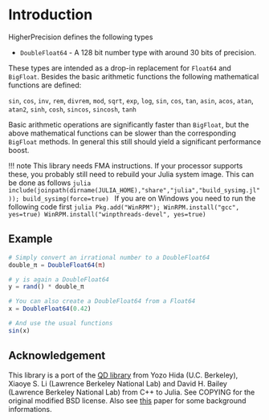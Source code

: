 # Introduction

HigherPrecision defines the following types
* `DoubleFloat64` - A 128 bit number type with around 30 bits of precision.

These types are intended as a drop-in replacement for `Float64` and `BigFloat`.
Besides the basic arithmetic functions the following mathematical functions are defined:

`sin`, `cos`, `inv`, `rem`, `divrem`, `mod`,
`sqrt`, `exp`, `log`, `sin`, `cos`, `tan`,
`asin`, `acos`, `atan`, `atan2`,
`sinh`, `cosh`, `sincos`, `sincosh`, `tanh`


Basic arithmetic operations are significantly faster than `BigFloat`, but the above
mathematical functions can be slower than the corresponding `BigFloat` methods. In general
this still should yield a significant performance boost.

!!! note
    This library needs FMA instructions. If your processor supports these, you probably still need
    to rebuild your Julia system image. This can be done as follows
    ```julia
    include(joinpath(dirname(JULIA_HOME),"share","julia","build_sysimg.jl")); build_sysimg(force=true)
    ```
    If you are on Windows you need to run the following code first
    ```julia
    Pkg.add("WinRPM");
    WinRPM.install("gcc", yes=true)
    WinRPM.install("winpthreads-devel", yes=true)
    ```


## Example
```julia
# Simply convert an irrational number to a DoubleFloat64
double_π = DoubleFloat64(π)

# y is again a DoubleFloat64
y = rand() * double_π

# You can also create a DoubleFloat64 from a Float64
x = DoubleFloat64(0.42)

# And use the usual functions
sin(x)
```

## Acknowledgement
This library is a port of the [QD library](http://crd.lbl.gov/~dhbailey/mpdist/) from Yozo Hida (U.C. Berkeley),
Xiaoye S. Li (Lawrence Berkeley National Lab) and David H. Bailey (Lawrence Berkeley National Lab)
from C++ to Julia. See COPYING for the original modified BSD license. Also see [this](http://web.mit.edu/tabbott/Public/quaddouble-debian/qd-2.3.4-old/docs/qd.pdf) paper
for some background informations.
